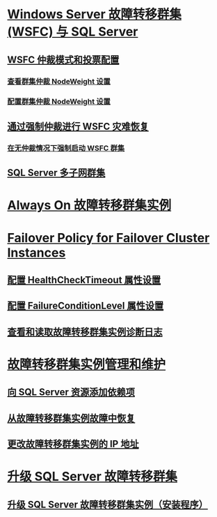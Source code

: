 # [Windows Server 故障转移群集 (WSFC) 与 SQL Server](windows-server-failover-clustering-wsfc-with-sql-server.md)
## [WSFC 仲裁模式和投票配置](wsfc-quorum-modes-and-voting-configuration-sql-server.md)
### [查看群集仲裁 NodeWeight 设置](view-cluster-quorum-nodeweight-settings.md)
### [配置群集仲裁 NodeWeight 设置](configure-cluster-quorum-nodeweight-settings.md)
## [通过强制仲裁进行 WSFC 灾难恢复](wsfc-disaster-recovery-through-forced-quorum-sql-server.md)
### [在无仲裁情况下强制启动 WSFC 群集](force-a-wsfc-cluster-to-start-without-a-quorum.md)
## [SQL Server 多子网群集](sql-server-multi-subnet-clustering-sql-server.md)

# [Always On 故障转移群集实例](always-on-failover-cluster-instances-sql-server.md)

# [Failover Policy for Failover Cluster Instances](failover-policy-for-failover-cluster-instances.md)
## [配置 HealthCheckTimeout 属性设置](configure-healthchecktimeout-property-settings.md)
## [配置 FailureConditionLevel 属性设置](configure-failureconditionlevel-property-settings.md)
## [查看和读取故障转移群集实例诊断日志](view-and-read-failover-cluster-instance-diagnostics-log.md)

# [故障转移群集实例管理和维护](failover-cluster-instance-administration-and-maintenance.md)
## [向 SQL Server 资源添加依赖项](add-dependencies-to-a-sql-server-resource.md)
## [从故障转移群集实例故障中恢复](recover-from-failover-cluster-instance-failure.md)
## [更改故障转移群集实例的 IP 地址](change-the-ip-address-of-a-failover-cluster-instance.md)

# [升级 SQL Server 故障转移群集](upgrade-a-sql-server-failover-cluster-instance.md)
## [升级 SQL Server 故障转移群集实例（安装程序）](upgrade-a-sql-server-failover-cluster-instance-setup.md)
